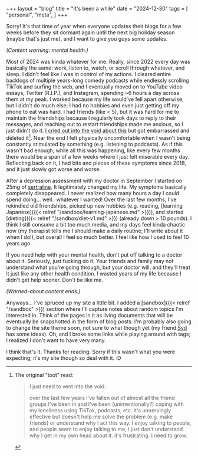 +++
layout = "blog"
title = "It's been a while"
date = "2024-12-30"
tags = [
  "personal",
  "meta",
]
+++

Sorry! It's that time of year when everyone updates their blogs for a few weeks before they sit dormant again until the next big holiday season (maybe that's just me), and I want to give you guys some updates.

<!--more-->

_(Content warning: mental health.)_

Most of 2024 was kinda whatever for me. Really, since 2022 every day was basically the same: work, listen to, watch, or scroll through whatever, and sleep. I didn't feel like I was in control of my actions. I cleared entire backlogs of multiple years-long comedy podcasts while endlessly scrolling TikTok and surfing the web, and I eventually moved on to YouTube video essays, Twitter (R.I.P.), and Instagram, spending ~6 hours a day across them at my peak. I worked because my life would've fell apart otherwise, but I didn't do much else; I had no hobbies and even just getting off my phone to eat was hard. I had friends (like < 5), but it was hard for me to maintain the friendships because I regularly took days to reply to their messages, and reaching out to restart friendships made me anxious, so I just didn't do it. [I cried out into the void about this](https://fosstodon.org/@themaxdavitt/109894914281739857) but got embarrassed and deleted it[^1]. Near the end I felt physically uncomfortable when I wasn't being constantly stimulated by something (e.g. listening to podcasts). As if this wasn't bad enough, while all this was happening, like every few months there would be a span of a few weeks where I just felt miserable every day. Reflecting back on it, I had bits and pieces of these symptoms since 2018, and it just slowly got worse and worse.

[^1]: The original "toot" read:
      > I just need to vent into the void:
      > 
      > over the last few years I've fallen out of almost all the friend groups I've been in and I've been (unintentionally?) coping with my loneliness using TikTok, podcasts, etc. it's unnervingly effective but doesn't help me solve the problem (e.g. make friends) or understand why I act this way. I enjoy talking to people, and people seem to enjoy talking to me, I just don't understand why I get in my own head about it. it's frustrating. I need to grow.

After a depression assessment with my doctor in September I started on 25mg of [sertraline](https://en.wikipedia.org/wiki/Sertraline). It legitimately changed my life. My symptoms basically completely disappeared. I never realized how many hours a day I could spend doing... well.. whatever I wanted! Over the last few months, I've rekindled old friendships, picked up new hobbies (e.g. reading, [learning Japanese]({{< relref "/sandbox/learning-japanese.md" >}})), and started [dieting]({{< relref "/sandbox/diet-v1.md" >}}) (already down > 10 pounds). I think I still consume a bit too much media, and my days feel kinda chaotic now (my therapist tells me I should make a daily routine; I'll write about it when I do!), but overall I feel so much better. I feel like how I used to feel 10 years ago.

If you need help with your mental health, don't put off talking to a doctor about it. Seriously, just fucking do it. Your friends and family may not understand what you're going through, but your doctor will, and they'll treat it just like any other health condition. I wasted years of my life because I didn't get help sooner. Don't be like me.

_(Warned-about content ends.)_

Anyways... I've spruced up my site a little bit. I added a [sandbox]({{< relref "/sandbox" >}}) section where I'll capture notes about random topics I'm interested in. Think of the pages in it as living documents that will be eventually be snapshotted in the form of blog posts. I'm probably also going to change the site theme soon, not sure to what though yet (my friend [Syd](https://www.sydmeg.com/) has some ideas). Oh, and I broke some links while playing around with tags; I realized I don't want to have very many.

I think that's it. Thanks for reading. Sorry if this wasn't what you were expecting; it's my site though so deal with it. :D
